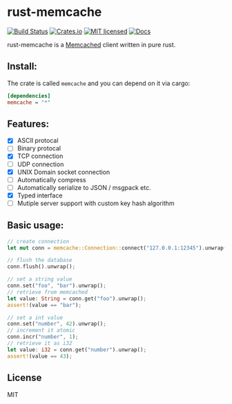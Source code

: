 # rust-memcache
[![Build Status](https://travis-ci.org/aisk/rust-memcache.svg?branch=master)](https://travis-ci.org/aisk/rust-memcache)
[![Crates.io](https://img.shields.io/crates/v/memcache.svg)](https://crates.io/crates/memcache)
[![MIT licensed](https://img.shields.io/badge/license-MIT-blue.svg)](./LICENSE)
[![Docs](https://docs.rs/memcache/badge.svg)](https://docs.rs/memcache/)

rust-memcache is a [Memcached](https://memcached.org/) client written in pure rust.

## Install:

The crate is called `memcache` and you can depend on it via cargo:

```ini
[dependencies]
memcache = "*"
```

## Features:

- [x] ASCII protocal
- [ ] Binary protocal
- [x] TCP connection
- [ ] UDP connection
- [x] UNIX Domain socket connection
- [ ] Automatically compress
- [ ] Automatically serialize to JSON / msgpack etc.
- [x] Typed interface
- [ ] Mutiple server support with custom key hash algorithm

## Basic usage:

```rust
// create connection
let mut conn = memcache::Connection::connect("127.0.0.1:12345").unwrap();

// flush the database
conn.flush().unwrap();

// set a string value
conn.set("foo", "bar").unwrap();
// retrieve from memcached
let value: String = conn.get("foo").unwrap();
assert!(value == "bar");

// set a int value
conn.set("number", 42).unwrap();
// increment it atomic
conn.incr("number", 1);
// retrieve it as i32
let value: i32 = conn.get("number").unwrap();
assert!(value == 43);
```

## License

MIT
